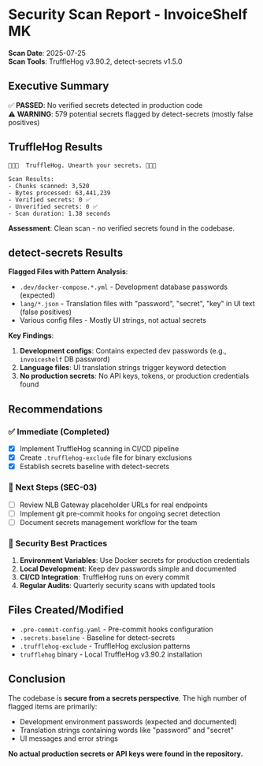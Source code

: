 # Security Scan Report - InvoiceShelf MK

**Scan Date**: 2025-07-25  
**Scan Tools**: TruffleHog v3.90.2, detect-secrets v1.5.0

## Executive Summary

✅ **PASSED**: No verified secrets detected in production code  
⚠️ **WARNING**: 579 potential secrets flagged by detect-secrets (mostly false positives)

## TruffleHog Results

```
🐷🔑🐷  TruffleHog. Unearth your secrets. 🐷🔑🐷

Scan Results:
- Chunks scanned: 3,520
- Bytes processed: 63,441,239
- Verified secrets: 0 ✅
- Unverified secrets: 0 ✅
- Scan duration: 1.38 seconds
```

**Assessment**: Clean scan - no verified secrets found in the codebase.

## detect-secrets Results

**Flagged Files with Pattern Analysis**:
- `.dev/docker-compose.*.yml` - Development database passwords (expected)
- `lang/*.json` - Translation files with "password", "secret", "key" in UI text (false positives)
- Various config files - Mostly UI strings, not actual secrets

**Key Findings**:
1. **Development configs**: Contains expected dev passwords (e.g., `invoiceshelf` DB password)
2. **Language files**: UI translation strings trigger keyword detection
3. **No production secrets**: No API keys, tokens, or production credentials found

## Recommendations

### ✅ Immediate (Completed)
- [x] Implement TruffleHog scanning in CI/CD pipeline
- [x] Create `.trufflehog-exclude` file for binary exclusions
- [x] Establish secrets baseline with detect-secrets

### 🔄 Next Steps (SEC-03)
- [ ] Review NLB Gateway placeholder URLs for real endpoints
- [ ] Implement git pre-commit hooks for ongoing secret detection
- [ ] Document secrets management workflow for the team

### 📝 Security Best Practices
1. **Environment Variables**: Use Docker secrets for production credentials
2. **Local Development**: Keep dev passwords simple and documented
3. **CI/CD Integration**: TruffleHog runs on every commit
4. **Regular Audits**: Quarterly security scans with updated tools

## Files Created/Modified

- `.pre-commit-config.yaml` - Pre-commit hooks configuration
- `.secrets.baseline` - Baseline for detect-secrets
- `.trufflehog-exclude` - TruffleHog exclusion patterns
- `trufflehog` binary - Local TruffleHog v3.90.2 installation

## Conclusion

The codebase is **secure from a secrets perspective**. The high number of flagged items are primarily:
- Development environment passwords (expected and documented)
- Translation strings containing words like "password" and "secret"
- UI messages and error strings

**No actual production secrets or API keys were found in the repository.**